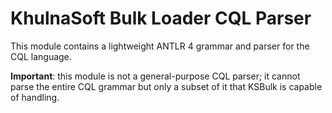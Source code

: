 # KhulnaSoft Bulk Loader CQL Parser

This module contains a lightweight ANTLR 4 grammar and parser for the CQL language.

**Important**: this module is not a general-purpose CQL parser; it cannot parse the entire CQL
grammar but only a subset of it that KSBulk is capable of handling.